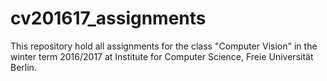 # cv201617_assignments

This repository hold all assignments for the class "Computer Vision" in the winter term 2016/2017 at Institute for Computer Science, Freie Universität Berlin.
